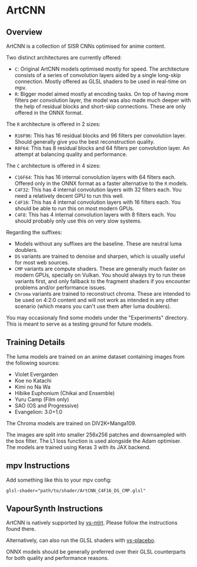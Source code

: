 # ArtCNN

## Overview
ArtCNN is a collection of SISR CNNs optimised for anime content.

Two distinct architectures are currently offered:
- `C`: Original ArtCNN models optimised mostly for speed. The architecture consists of a series of convolution layers aided by a single long-skip connection. Mostly offered as GLSL shaders to be used in real-time on mpv.
- `R`: Bigger model aimed mostly at encoding tasks. On top of having more filters per convolution layer, the model was also made much deeper with the help of residual blocks and short-skip connections. These are only offered in the ONNX format.

The `R` architecture is offered in 2 sizes:
- `R16F96`: This has 16 residual blocks and 96 filters per convolution layer. Should generally give you the best reconstruction quality.
- `R8F64`: This has 8 residual blocks and 64 filters per convolution layer. An attempt at balancing quality and performance.

The `C` architecture is offered in 4 sizes:
- `C16F64`: This has 16 internal convolution layers with 64 filters each. Offered only in the ONNX format as a faster alternative to the `R` models.
- `C4F32`: This has 4 internal convolution layers with 32 filters each. You need a relatively decent GPU to run this well.
- `C4F16`: This has 4 internal convolution layers with 16 filters each. You should be able to run this on most modern GPUs.
- `C4F8`: This has 4 internal convolution layers with 8 filters each. You should probably only use this on very slow systems.

Regarding the suffixes:
- Models without any suffixes are the baseline. These are neutral luma doublers.
- `DS` variants are trained to denoise and sharpen, which is usually useful for most web sources.
- `CMP` variants are compute shaders. These are generally much faster on modern GPUs, specially on Vulkan. You should always try to run these variants first, and only fallback to the fragment shaders if you encounter problems and/or performance issues.
- `Chroma` variants are trained to reconstruct chroma. These are intended to be used on 4:2:0 content and will not work as intended in any other scenario (which means you can't use them after luma doublers).

You may occasionaly find some models under the "Experiments" directory. This is meant to serve as a testing ground for future models.

## Training Details
The luma models are trained on an anime dataset containing images from the following sources:
- Violet Evergarden
- Koe no Katachi
- Kimi no Na Wa
- Hibike Euphonium (Chikai and Ensemble)
- Yuru Camp (Film only)
- SAO (OS and Progressive)
- Evangelion: 3.0+1.0

The Chroma models are trained on DIV2K+Manga109.

The images are split into smaller 256x256 patches and downsampled with the box filter.
The L1 loss function is used alongside the Adam optimiser.
The models are trained using Keras 3 with its JAX backend.

## mpv Instructions
Add something like this to your mpv config:
```
glsl-shader="path/to/shader/ArtCNN_C4F16_DS_CMP.glsl"
```

## VapourSynth Instructions
ArtCNN is natively supported by [vs-mlrt](https://github.com/AmusementClub/vs-mlrt/blob/master/scripts/vsmlrt.py). Please follow the instructions found there.

Alternatively, can also run the GLSL shaders with [vs-placebo](https://github.com/Lypheo/vs-placebo).

ONNX models should be generally preferred over their GLSL counterparts for both quality and performance reasons.
